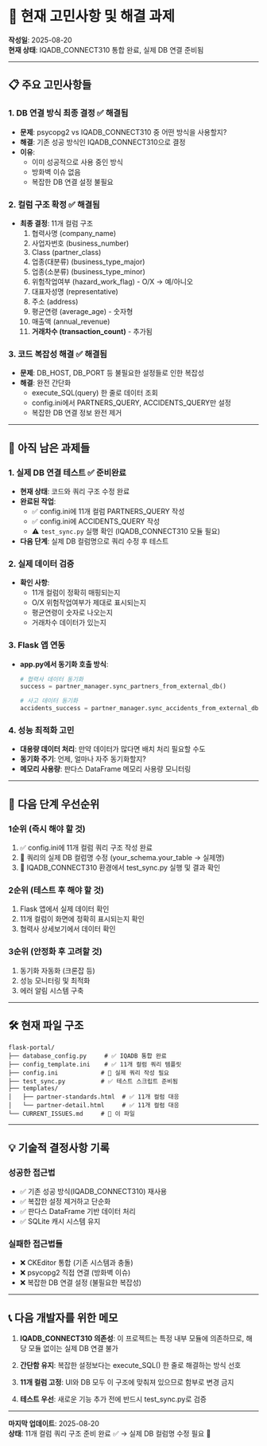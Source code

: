 # 🤔 현재 고민사항 및 해결 과제

**작성일**: 2025-08-20  
**현재 상태**: IQADB_CONNECT310 통합 완료, 실제 DB 연결 준비됨

---

## 📋 **주요 고민사항들**

### 1. **DB 연결 방식 최종 결정** ✅ 해결됨
- **문제**: psycopg2 vs IQADB_CONNECT310 중 어떤 방식을 사용할지?
- **해결**: 기존 성공 방식인 IQADB_CONNECT310으로 결정
- **이유**: 
  - 이미 성공적으로 사용 중인 방식
  - 방화벽 이슈 없음
  - 복잡한 DB 연결 설정 불필요

### 2. **컬럼 구조 확정** ✅ 해결됨
- **최종 결정**: 11개 컬럼 구조
  1. 협력사명 (company_name)
  2. 사업자번호 (business_number) 
  3. Class (partner_class)
  4. 업종(대분류) (business_type_major)
  5. 업종(소분류) (business_type_minor)
  6. 위험작업여부 (hazard_work_flag) - O/X → 예/아니오
  7. 대표자성명 (representative)
  8. 주소 (address)
  9. 평균연령 (average_age) - 숫자형
  10. 매출액 (annual_revenue)
  11. **거래차수 (transaction_count)** - 추가됨

### 3. **코드 복잡성 해결** ✅ 해결됨
- **문제**: DB_HOST, DB_PORT 등 불필요한 설정들로 인한 복잡성
- **해결**: 완전 간단화
  - execute_SQL(query) 한 줄로 데이터 조회
  - config.ini에서 PARTNERS_QUERY, ACCIDENTS_QUERY만 설정
  - 복잡한 DB 연결 정보 완전 제거

---

## 🚧 **아직 남은 과제들**

### 1. **실제 DB 연결 테스트** ✅ 준비완료
- **현재 상태**: 코드와 쿼리 구조 수정 완료
- **완료된 작업**:
  - ✅ config.ini에 11개 컬럼 PARTNERS_QUERY 작성
  - ✅ config.ini에 ACCIDENTS_QUERY 작성  
  - ⚠️ `test_sync.py` 실행 확인 (IQADB_CONNECT310 모듈 필요)
- **다음 단계**: 실제 DB 컬럼명으로 쿼리 수정 후 테스트

### 2. **실제 데이터 검증**
- **확인 사항**:
  - 11개 컬럼이 정확히 매핑되는지
  - O/X 위험작업여부가 제대로 표시되는지
  - 평균연령이 숫자로 나오는지
  - 거래차수 데이터가 있는지

### 3. **Flask 앱 연동**
- **app.py에서 동기화 호출 방식**:
  ```python
  # 협력사 데이터 동기화
  success = partner_manager.sync_partners_from_external_db()
  
  # 사고 데이터 동기화  
  accidents_success = partner_manager.sync_accidents_from_external_db()
  ```

### 4. **성능 최적화 고민**
- **대용량 데이터 처리**: 만약 데이터가 많다면 배치 처리 필요할 수도
- **동기화 주기**: 언제, 얼마나 자주 동기화할지?
- **메모리 사용량**: 판다스 DataFrame 메모리 사용량 모니터링

---

## 🎯 **다음 단계 우선순위**

### **1순위 (즉시 해야 할 것)**
1. ✅ config.ini에 11개 컬럼 쿼리 구조 작성 완료
2. 🔧 쿼리의 실제 DB 컬럼명 수정 (your_schema.your_table → 실제명)
3. 🔧 IQADB_CONNECT310 환경에서 test_sync.py 실행 및 결과 확인

### **2순위 (테스트 후 해야 할 것)**
1. Flask 앱에서 실제 데이터 확인
2. 11개 컬럼이 화면에 정확히 표시되는지 확인
3. 협력사 상세보기에서 데이터 확인

### **3순위 (안정화 후 고려할 것)**
1. 동기화 자동화 (크론잡 등)
2. 성능 모니터링 및 최적화
3. 에러 알림 시스템 구축

---

## 🛠️ **현재 파일 구조**

```
flask-portal/
├── database_config.py     # ✅ IQADB 통합 완료
├── config_template.ini    # ✅ 11개 컬럼 쿼리 템플릿
├── config.ini            # 🚧 실제 쿼리 작성 필요
├── test_sync.py          # ✅ 테스트 스크립트 준비됨
├── templates/
│   ├── partner-standards.html  # ✅ 11개 컬럼 대응
│   └── partner-detail.html     # ✅ 11개 컬럼 대응
└── CURRENT_ISSUES.md     # 📝 이 파일
```

---

## 💡 **기술적 결정사항 기록**

### **성공한 접근법**
- ✅ 기존 성공 방식(IQADB_CONNECT310) 재사용
- ✅ 복잡한 설정 제거하고 단순화
- ✅ 판다스 DataFrame 기반 데이터 처리
- ✅ SQLite 캐시 시스템 유지

### **실패한 접근법들**
- ❌ CKEditor 통합 (기존 시스템과 충돌)
- ❌ psycopg2 직접 연결 (방화벽 이슈)
- ❌ 복잡한 DB 연결 설정 (불필요한 복잡성)

---

## 📞 **다음 개발자를 위한 메모**

1. **IQADB_CONNECT310 의존성**: 이 프로젝트는 특정 내부 모듈에 의존하므로, 해당 모듈 없이는 실제 DB 연결 불가

2. **간단함 유지**: 복잡한 설정보다는 execute_SQL() 한 줄로 해결하는 방식 선호

3. **11개 컬럼 고정**: UI와 DB 모두 이 구조에 맞춰져 있으므로 함부로 변경 금지

4. **테스트 우선**: 새로운 기능 추가 전에 반드시 test_sync.py로 검증

---

**마지막 업데이트**: 2025-08-20  
**상태**: 11개 컬럼 쿼리 구조 준비 완료 ✅ → 실제 DB 컬럼명 수정 필요 🔧